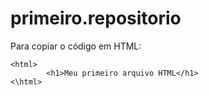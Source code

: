 # primeiro.repositorio

Para copiar o código em HTML:
```
<html>
        <h1>Meu primeiro arquivo HTML</h1>
<\html>
 ```

